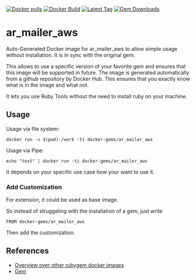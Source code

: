 [![Docker pulls](https://img.shields.io/docker/pulls/rubygem/ar_mailer_aws.svg)](https://hub.docker.com/r/rubygem/ar_mailer_aws/)
[![Docker Build](https://img.shields.io/docker/automated/rubygem/ar_mailer_aws.svg)](https://hub.docker.com/r/rubygem/ar_mailer_aws/)
[![Latest Tag](https://img.shields.io/github/tag/docker-rubygem/ar_mailer_aws.svg)](https://hub.docker.com/r/rubygem/ar_mailer_aws/)
[![Gem Downloads](https://img.shields.io/gem/dt/ar_mailer_aws.svg)](https://rubygems.org/gems/ar_mailer_aws/)
# ar_mailer_aws

Auto-Generated Docker image for ar_mailer_aws to allow simple usage without installation.
It is in sync with the original gem.

This allows to use a specific version of your favorite gem and ensures that this image will be supported in future.
The image is generated automatically from a github repository by Docker Hub.
This ensures that you exactly know what is in the image and what not.

It lets you use Ruby Tools without the need to install ruby on your machine.

## Usage

Usage via file system:

`docker run -v $(pwd):/work -ti docker-gems/ar_mailer_aws`

Usage via Pipe:

`echo "test" | docker run -ti docker-gems/ar_mailer_aws`

It depends on your specific use case how your want to use it.

### Add Customization

For extension, it could be used as base image.

So instead of struggeling with the installation of a gem, just write

`FROM docker-gems/ar_mailer_aws`

Then add the customization.

## References

 - [Overview over other rubygem docker images](https://github.com/thinkbot/docker-rubygem)
 - [Gem](https://rubygems.org/gems/ar_mailer_aws/)

